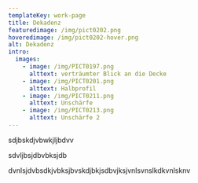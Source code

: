 ```yaml
---
templateKey: work-page
title: Dekadenz
featuredimage: /img/pict0202.png
hoveredimage: /img/pict0202-hover.png
alt: Dekadenz
intro:
  images:
    - image: /img/PICT0197.png
      alttext: verträumter Blick an die Decke
    - image: /img/PICT0201.png
      alttext: Halbprofil
    - image: /img/PICT0211.png
      alttext: Unschärfe
    - image: /img/PICT0213.png
      alttext: Unschärfe 2
---
```

sdjbskdjvbwkjljbdvv

sdvljbsjdbvbksjdb

dvnlsjdvbsdkjvbksjbvskdjbkjsdbvjksjvnlsvnslkdkvnlsknv